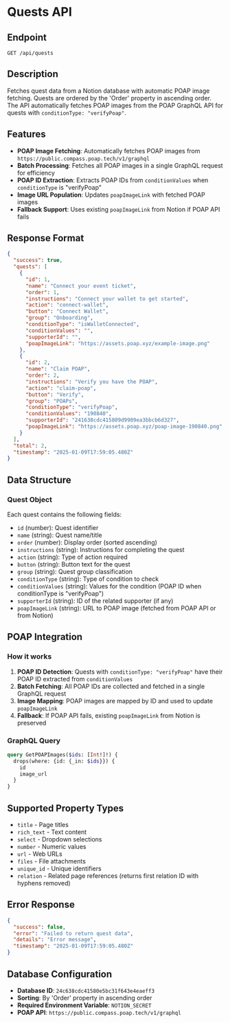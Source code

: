 # Quests API

## Endpoint
`GET /api/quests`

## Description
Fetches quest data from a Notion database with automatic POAP image fetching. Quests are ordered by the 'Order' property in ascending order. The API automatically fetches POAP images from the POAP GraphQL API for quests with `conditionType: "verifyPoap"`.

## Features

- **POAP Image Fetching**: Automatically fetches POAP images from `https://public.compass.poap.tech/v1/graphql`
- **Batch Processing**: Fetches all POAP images in a single GraphQL request for efficiency
- **POAP ID Extraction**: Extracts POAP IDs from `conditionValues` when `conditionType` is "verifyPoap"
- **Image URL Population**: Updates `poapImageLink` with fetched POAP images
- **Fallback Support**: Uses existing `poapImageLink` from Notion if POAP API fails

## Response Format

```json
{
  "success": true,
  "quests": [
    {
      "id": 1,
      "name": "Connect your event ticket",
      "order": 1,
      "instructions": "Connect your wallet to get started",
      "action": "connect-wallet",
      "button": "Connect Wallet",
      "group": "Onboarding",
      "conditionType": "isWalletConnected",
      "conditionValues": "",
      "supporterId": "",
      "poapImageLink": "https://assets.poap.xyz/example-image.png"
    },
    {
      "id": 2,
      "name": "Claim POAP",
      "order": 2,
      "instructions": "Verify you have the POAP",
      "action": "claim-poap",
      "button": "Verify",
      "group": "POAPs",
      "conditionType": "verifyPoap",
      "conditionValues": "190840",
      "supporterId": "241638cdc415809d9909ea3bbcb6d327",
      "poapImageLink": "https://assets.poap.xyz/poap-image-190840.png"
    }
  ],
  "total": 2,
  "timestamp": "2025-01-09T17:59:05.480Z"
}
```

## Data Structure

### Quest Object

Each quest contains the following fields:

- `id` (number): Quest identifier
- `name` (string): Quest name/title
- `order` (number): Display order (sorted ascending)
- `instructions` (string): Instructions for completing the quest
- `action` (string): Type of action required
- `button` (string): Button text for the quest
- `group` (string): Quest group classification
- `conditionType` (string): Type of condition to check
- `conditionValues` (string): Values for the condition (POAP ID when conditionType is "verifyPoap")
- `supporterId` (string): ID of the related supporter (if any)
- `poapImageLink` (string): URL to POAP image (fetched from POAP API or from Notion)

## POAP Integration

### How it works

1. **POAP ID Detection**: Quests with `conditionType: "verifyPoap"` have their POAP ID extracted from `conditionValues`
2. **Batch Fetching**: All POAP IDs are collected and fetched in a single GraphQL request
3. **Image Mapping**: POAP images are mapped by ID and used to update `poapImageLink`
4. **Fallback**: If POAP API fails, existing `poapImageLink` from Notion is preserved

### GraphQL Query

```graphql
query GetPOAPImages($ids: [Int!]!) {
  drops(where: {id: {_in: $ids}}) {
    id
    image_url
  }
}
```

## Supported Property Types
- `title` - Page titles
- `rich_text` - Text content
- `select` - Dropdown selections
- `number` - Numeric values
- `url` - Web URLs
- `files` - File attachments
- `unique_id` - Unique identifiers
- `relation` - Related page references (returns first relation ID with hyphens removed)

## Error Response
```json
{
  "success": false,
  "error": "Failed to return quest data",
  "details": "Error message",
  "timestamp": "2025-01-09T17:59:05.480Z"
}
```

## Database Configuration
- **Database ID**: `24c638cdc41580e5bc31f643e4eaeff3`
- **Sorting**: By 'Order' property in ascending order
- **Required Environment Variable**: `NOTION_SECRET`
- **POAP API**: `https://public.compass.poap.tech/v1/graphql`
